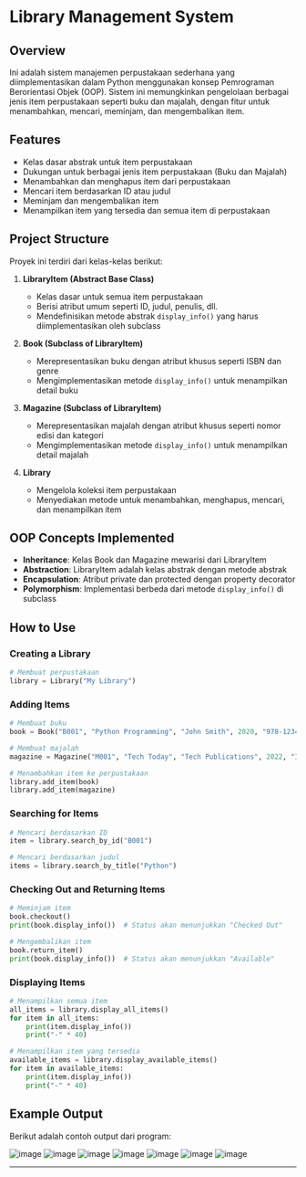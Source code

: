 # Library Management System

## Overview
Ini adalah sistem manajemen perpustakaan sederhana yang diimplementasikan dalam Python menggunakan konsep Pemrograman Berorientasi Objek (OOP). Sistem ini memungkinkan pengelolaan berbagai jenis item perpustakaan seperti buku dan majalah, dengan fitur untuk menambahkan, mencari, meminjam, dan mengembalikan item.

## Features
- Kelas dasar abstrak untuk item perpustakaan
- Dukungan untuk berbagai jenis item perpustakaan (Buku dan Majalah)
- Menambahkan dan menghapus item dari perpustakaan
- Mencari item berdasarkan ID atau judul
- Meminjam dan mengembalikan item
- Menampilkan item yang tersedia dan semua item di perpustakaan

## Project Structure
Proyek ini terdiri dari kelas-kelas berikut:

1. **LibraryItem (Abstract Base Class)**
   - Kelas dasar untuk semua item perpustakaan
   - Berisi atribut umum seperti ID, judul, penulis, dll.
   - Mendefinisikan metode abstrak `display_info()` yang harus diimplementasikan oleh subclass

2. **Book (Subclass of LibraryItem)**
   - Merepresentasikan buku dengan atribut khusus seperti ISBN dan genre
   - Mengimplementasikan metode `display_info()` untuk menampilkan detail buku

3. **Magazine (Subclass of LibraryItem)**
   - Merepresentasikan majalah dengan atribut khusus seperti nomor edisi dan kategori
   - Mengimplementasikan metode `display_info()` untuk menampilkan detail majalah

4. **Library**
   - Mengelola koleksi item perpustakaan
   - Menyediakan metode untuk menambahkan, menghapus, mencari, dan menampilkan item

## OOP Concepts Implemented
- **Inheritance**: Kelas Book dan Magazine mewarisi dari LibraryItem
- **Abstraction**: LibraryItem adalah kelas abstrak dengan metode abstrak
- **Encapsulation**: Atribut private dan protected dengan property decorator
- **Polymorphism**: Implementasi berbeda dari metode `display_info()` di subclass

## How to Use

### Creating a Library
```python
# Membuat perpustakaan
library = Library("My Library")
```

### Adding Items
```python
# Membuat buku
book = Book("B001", "Python Programming", "John Smith", 2020, "978-1234567890", "Programming")

# Membuat majalah
magazine = Magazine("M001", "Tech Today", "Tech Publications", 2022, "Issue 45", "Technology")

# Menambahkan item ke perpustakaan
library.add_item(book)
library.add_item(magazine)
```

### Searching for Items
```python
# Mencari berdasarkan ID
item = library.search_by_id("B001")

# Mencari berdasarkan judul
items = library.search_by_title("Python")
```

### Checking Out and Returning Items
```python
# Meminjam item
book.checkout()
print(book.display_info())  # Status akan menunjukkan "Checked Out"

# Mengembalikan item
book.return_item()
print(book.display_info())  # Status akan menunjukkan "Available"
```

### Displaying Items
```python
# Menampilkan semua item
all_items = library.display_all_items()
for item in all_items:
    print(item.display_info())
    print("-" * 40)

# Menampilkan item yang tersedia
available_items = library.display_available_items()
for item in available_items:
    print(item.display_info())
    print("-" * 40)
```

## Example Output
Berikut adalah contoh output dari program:

![image](https://github.com/user-attachments/assets/51f84e0b-e8a4-4395-84e8-dbd8a09af4d5)
![image](https://github.com/user-attachments/assets/a2f2e2a1-7f4f-426a-be6c-756e8f5ead42)
![image](https://github.com/user-attachments/assets/b6320848-588b-46f4-a593-27b2e9f29e26)
![image](https://github.com/user-attachments/assets/ce294801-3cfe-4181-9c9f-b9b634d0a8f7)
![image](https://github.com/user-attachments/assets/c89bb504-bb1f-4790-b9c8-fddf6dbbb593)
![image](https://github.com/user-attachments/assets/59533bbb-dd1e-47a4-bb33-1e7394e97e33)
![image](https://github.com/user-attachments/assets/c5e612a2-915e-4f00-a23b-01ab63cc1721)


----------------------------------------
```
